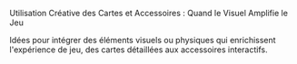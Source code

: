 
Utilisation Créative des Cartes et Accessoires : Quand le Visuel Amplifie le Jeu

Idées pour intégrer des éléments visuels ou physiques qui enrichissent l'expérience de jeu, des cartes détaillées aux accessoires interactifs.
